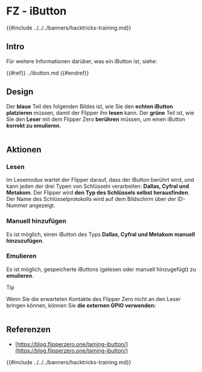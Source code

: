 # FZ - iButton

{{#include ../../../banners/hacktricks-training.md}}

## Intro

Für weitere Informationen darüber, was ein iButton ist, siehe:

{{#ref}}
../ibutton.md
{{#endref}}

## Design

Der **blaue** Teil des folgenden Bildes ist, wie Sie den **echten iButton** **platzieren** müssen, damit der Flipper ihn **lesen** kann. Der **grüne** Teil ist, wie Sie den **Leser** mit dem Flipper Zero **berühren** müssen, um einen iButton **korrekt zu emulieren**.

<figure><img src="../../../images/image (565).png" alt=""><figcaption></figcaption></figure>

## Aktionen

### Lesen

Im Lesemodus wartet der Flipper darauf, dass der iButton berührt wird, und kann jeden der drei Typen von Schlüsseln verarbeiten: **Dallas, Cyfral und Metakom**. Der Flipper wird **den Typ des Schlüssels selbst herausfinden**. Der Name des Schlüsselprotokolls wird auf dem Bildschirm über der ID-Nummer angezeigt.

### Manuell hinzufügen

Es ist möglich, einen iButton des Typs **Dallas, Cyfral und Metakom** **manuell hinzuzufügen**.

### **Emulieren**

Es ist möglich, gespeicherte iButtons (gelesen oder manuell hinzugefügt) zu **emulieren**.

> [!TIP]
> Wenn Sie die erwarteten Kontakte des Flipper Zero nicht an den Leser bringen können, können Sie **die externen GPIO verwenden:**

<figure><img src="../../../images/image (138).png" alt=""><figcaption></figcaption></figure>

## Referenzen

- [https://blog.flipperzero.one/taming-ibutton/](https://blog.flipperzero.one/taming-ibutton/)

{{#include ../../../banners/hacktricks-training.md}}
